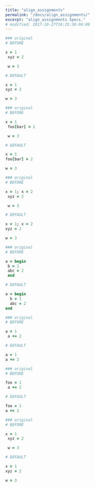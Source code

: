 ```yaml
---
title: "align_assignments"
permalink: "/docs/align_assignments/"
excerpt: "align_assignments Specs."
# modified: 2017-10-27T16:25:30-04:00
---
```

```ruby
### original
# BEFORE

x = 1
 xyz = 2

 w = 3

```
```ruby
# DEFAULT

x = 1
xyz = 2

w = 3

```
```ruby
### original
# BEFORE

x = 1
 foo[bar] = 2

 w = 3

```
```ruby
# DEFAULT

x = 1
foo[bar] = 2

w = 3

```
```ruby
### original
# BEFORE

x = 1; x = 2
 xyz = 2

 w = 3

```
```ruby
# DEFAULT

x = 1; x = 2
xyz = 2

w = 3

```
```ruby
### original
# BEFORE

a = begin
 b = 1
 abc = 2
 end

```
```ruby
# DEFAULT

a = begin
  b = 1
  abc = 2
end

```
```ruby
### original
# BEFORE

a = 1
 a += 2

```
```ruby
# DEFAULT

a = 1
a += 2

```
```ruby
### original
# BEFORE

foo = 1
 a += 2

```
```ruby
# DEFAULT

foo = 1
a += 2

```
```ruby
### original
# BEFORE

x = 1
 xyz = 2

 w = 3

```
```ruby
# DEFAULT

x = 1
xyz = 2

w = 3

```
